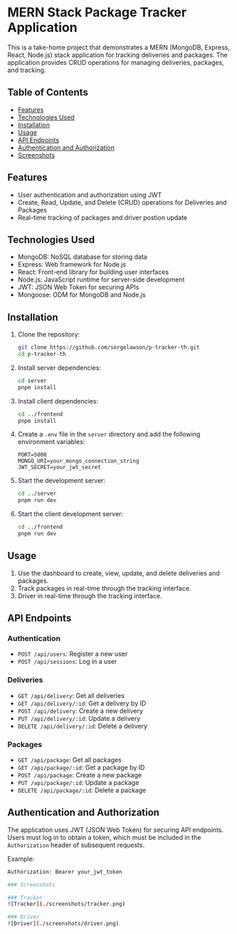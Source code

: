 # MERN Stack Package Tracker Application

This is a take-home project that demonstrates a MERN (MongoDB, Express, React, Node.js) stack application for tracking deliveries and packages. The application provides CRUD operations for managing deliveries, packages, and tracking.

## Table of Contents

- [Features](#features)
- [Technologies Used](#technologies-used)
- [Installation](#installation)
- [Usage](#usage)
- [API Endpoints](#api-endpoints)
- [Authentication and Authorization](#authentication-and-authorization)
- [Screenshots](#screenshots)

## Features

- User authentication and authorization using JWT
- Create, Read, Update, and Delete (CRUD) operations for Deliveries and Packages
- Real-time tracking of packages and driver postion update

## Technologies Used

- MongoDB: NoSQL database for storing data
- Express: Web framework for Node.js
- React: Front-end library for building user interfaces
- Node.js: JavaScript runtime for server-side development
- JWT: JSON Web Token for securing APIs
- Mongoose: ODM for MongoDB and Node.js

## Installation

1. Clone the repository:

   ```sh
   git clone https://github.com/sergelawson/p-tracker-th.git
   cd p-tracker-th
   ```

2. Install server dependencies:

   ```sh
   cd server
   pnpm install
   ```

3. Install client dependencies:

   ```sh
   cd ../frontend
   pnpm install
   ```

4. Create a `.env` file in the `server` directory and add the following environment variables:

   ```env
   PORT=5000
   MONGO_URI=your_mongo_connection_string
   JWT_SECRET=your_jwt_secret
   ```

5. Start the development server:

   ```sh
   cd ../server
   pnpm run dev
   ```

6. Start the client development server:
   ```sh
   cd ../frontend
   pnpm run dev
   ```

## Usage

1. Use the dashboard to create, view, update, and delete deliveries and packages.
2. Track packages in real-time through the tracking interface.
3. Driver in real-time through the tracking interface.

## API Endpoints

### Authentication

- `POST /api/users`: Register a new user
- `POST /api/sessions`: Log in a user

### Deliveries

- `GET /api/delivery`: Get all deliveries
- `GET /api/delivery/:id`: Get a delivery by ID
- `POST /api/delivery`: Create a new delivery
- `PUT /api/delivery/:id`: Update a delivery
- `DELETE /api/delivery/:id`: Delete a delivery

### Packages

- `GET /api/package`: Get all packages
- `GET /api/package/:id`: Get a package by ID
- `POST /api/package`: Create a new package
- `PUT /api/package/:id`: Update a package
- `DELETE /api/package/:id`: Delete a package

## Authentication and Authorization

The application uses JWT (JSON Web Token) for securing API endpoints. Users must log in to obtain a token, which must be included in the `Authorization` header of subsequent requests.

Example:

```sh
Authorization: Bearer your_jwt_token

### Screenshots

### Tracker
![Tracker](./screenshots/tracker.png)

### Driver
![Driver](./screenshots/driver.png)

```
